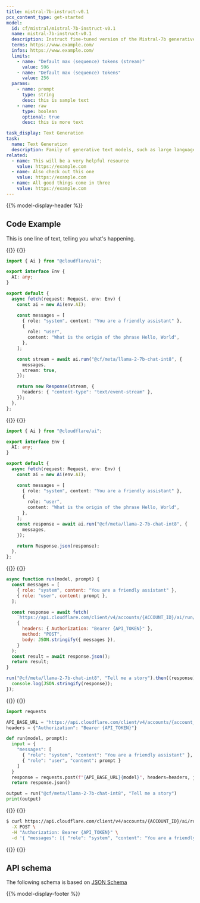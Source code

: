 ```yaml
---
title: mistral-7b-instruct-v0.1
pcx_content_type: get-started
model:
  id: cf/mistral/mistral-7b-instruct-v0.1
  name: mistral-7b-instruct-v0.1
  description: Instruct fine-tuned version of the Mistral-7b generative text model with 7 billion parameters
  terms: https://www.example.com/
  infos: https://www.example.com/
  limits:
    - name: "Default max (sequence) tokens (stream)"
      value: 596
    - name: "Default max (sequence) tokens"
      value: 256
  params:
    - name: prompt
      type: string
      desc: this is sample text
    - name: raw
      type: boolean
      optional: true
      desc: this is more text

task_display: Text Generation
task:
  name: Text Generation
  description: Family of generative text models, such as large language models (LLM), that can be adapted for a variety of natural language tasks.
related:
  - name: This will be a very helpful resource
    value: https://example.com
  - name: Also check out this one
    value: https://example.com
  - name: All good things come in three
    value: https://example.com
---
```


{{% model-display-header %}}

## Code Example

This is one line of text, telling you what's happening.

{{<tabs labels="streaming | worker | node | python | curl">}}
{{<tab label="streaming" default="true">}}

```ts
import { Ai } from "@cloudflare/ai";

export interface Env {
  AI: any;
}

export default {
  async fetch(request: Request, env: Env) {
    const ai = new Ai(env.AI);

    const messages = [
      { role: "system", content: "You are a friendly assistant" },
      {
        role: "user",
        content: "What is the origin of the phrase Hello, World",
      },
    ];

    const stream = await ai.run("@cf/meta/llama-2-7b-chat-int8", {
      messages,
      stream: true,
    });

    return new Response(stream, {
      headers: { "content-type": "text/event-stream" },
    });
  },
};
```

{{</tab>}}
{{<tab label="worker">}}

```ts
import { Ai } from "@cloudflare/ai";

export interface Env {
  AI: any;
}

export default {
  async fetch(request: Request, env: Env) {
    const ai = new Ai(env.AI);

    const messages = [
      { role: "system", content: "You are a friendly assistant" },
      {
        role: "user",
        content: "What is the origin of the phrase Hello, World",
      },
    ];
    const response = await ai.run("@cf/meta/llama-2-7b-chat-int8", {
      messages,
    });

    return Response.json(response);
  },
};
```

{{</tab>}}
{{<tab label="node">}}

```js
async function run(model, prompt) {
  const messages = [
    { role: "system", content: "You are a friendly assistant" },
    { role: "user", content: prompt },
  ];

  const response = await fetch(
    `https://api.cloudflare.com/client/v4/accounts/{ACCOUNT_ID}/ai/run/${model}`,
    {
      headers: { Authorization: "Bearer {API_TOKEN}" },
      method: "POST",
      body: JSON.stringify({ messages }),
    }
  );
  const result = await response.json();
  return result;
}

run("@cf/meta/llama-2-7b-chat-int8", "Tell me a story").then((response) => {
  console.log(JSON.stringify(response));
});
```

{{</tab>}}
{{<tab label="python">}}

```py
import requests

API_BASE_URL = "https://api.cloudflare.com/client/v4/accounts/{account_id}/ai/run/"
headers = {"Authorization": "Bearer {API_TOKEN}"}

def run(model, prompt):
  input = {
    "messages": [
      { "role": "system", "content": "You are a friendly assistant" },
      { "role": "user", "content": prompt }
    ]
  }
  response = requests.post(f"{API_BASE_URL}{model}", headers=headers, json=input)
  return response.json()

output = run("@cf/meta/llama-2-7b-chat-int8", "Tell me a story")
print(output)
```

{{</tab>}}
{{<tab label="curl">}}

```sh
$ curl https://api.cloudflare.com/client/v4/accounts/{ACCOUNT_ID}/ai/run/@cf/meta/llama-2-7b-chat-int8 \
  -X POST \
  -H "Authorization: Bearer {API_TOKEN}" \
  -d '{ "messages": [{ "role": "system", "content": "You are a friendly assistant" }, { "role": "user", "content": "Why is pizza so good" }]}'
```

{{</tab>}}
{{</tabs>}}

## API schema

The following schema is based on [JSON Schema](https://json-schema.org/)

{{% model-display-footer %}}
